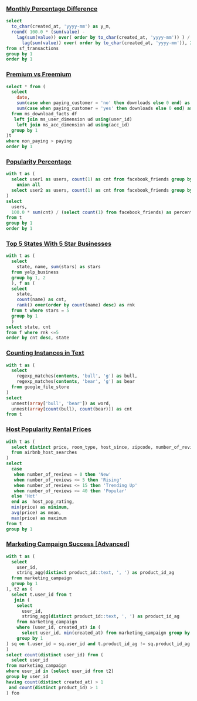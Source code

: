 ### [Monthly Percentage Difference](https://platform.stratascratch.com/coding/10319-monthly-percentage-difference?code_type=1)  

```sql
select 
  to_char(created_at, 'yyyy-mm') as y_m,
  round( 100.0 * (sum(value) - 
    lag(sum(value)) over( order by to_char(created_at, 'yyyy-mm')) ) /
      lag(sum(value)) over( order by to_char(created_at, 'yyyy-mm')), 2) as diff
from sf_transactions
group by 1
order by 1
```

### [Premium vs Freemium](https://platform.stratascratch.com/coding/10300-premium-vs-freemium?code_type=1)  

```sql
select * from (
  select 
    date,
    sum(case when paying_customer = 'no' then downloads else 0 end) as non_paying,
    sum(case when paying_customer = 'yes' then downloads else 0 end) as paying
  from ms_download_facts df
   left join ms_user_dimension ud using(user_id)
    left join ms_acc_dimension ad using(acc_id)
  group by 1
)t
where non_paying > paying
order by 1
```

### [Popularity Percentage](https://platform.stratascratch.com/coding/10284-popularity-percentage?code_type=1)  

```sql
with t as (
  select user1 as users, count(1) as cnt from facebook_friends group by 1
    union all
  select user2 as users, count(1) as cnt from facebook_friends group by 1
)
select 
  users,
  100.0 * sum(cnt) / (select count(1) from facebook_friends) as percentege
from t
group by 1
order by 1
```

### [Top 5 States With 5 Star Businesses](https://platform.stratascratch.com/coding/10046-top-5-states-with-5-star-businesses?code_type=1)  

```sql
with t as (
  select 
    state, name, sum(stars) as stars
  from yelp_business
  group by 1, 2
  ), f as (
  select 
    state,
    count(name) as cnt,
    rank() over(order by count(name) desc) as rnk
  from t where stars = 5
  group by 1
  )
select state, cnt 
from f where rnk <=5
order by cnt desc, state
```

### [Counting Instances in Text](https://platform.stratascratch.com/coding/9814-counting-instances-in-text?code_type=1)  

```sql
with t as (
  select 
    regexp_matches(contents, 'bull', 'g') as bull,
    regexp_matches(contents, 'bear', 'g') as bear
  from google_file_store
)
select 
  unnest(array['bull', 'bear']) as word,
  unnest(array[count(bull), count(bear)]) as cnt
from t
```

### [Host Popularity Rental Prices](https://platform.stratascratch.com/coding/9632-host-popularity-rental-prices?code_type=1)  

```sql
with t as (
  select distinct price, room_type, host_since, zipcode, number_of_reviews 
  from airbnb_host_searches
)
select 
  case
   when number_of_reviews = 0 then 'New'
   when number_of_reviews <= 5 then 'Rising'
   when number_of_reviews <= 15 then 'Trending Up'
   when number_of_reviews <= 40 then 'Popular'
  else 'Hot'
  end as  host_pop_rating,
  min(price) as minimum,
  avg(price) as mean,
  max(price) as maximum
from t
group by 1
```

### [Marketing Campaign Success [Advanced]](https://platform.stratascratch.com/coding/514-marketing-campaign-success-advanced?code_type=1)  

```sql
with t as (
  select 
    user_id,
    string_agg(distinct product_id::text, ', ') as product_id_ag
  from marketing_campaign
  group by 1
), t2 as (
  select t.user_id from t
   join (
    select 
      user_id,
      string_agg(distinct product_id::text, ', ') as product_id_ag
    from marketing_campaign
    where (user_id, created_at) in (
      select user_id, min(created_at) from marketing_campaign group by 1 )
    group by 1
) sq on t.user_id = sq.user_id and t.product_id_ag != sq.product_id_ag
)
select count(distinct user_id) from (
  select user_id
from marketing_campaign
where user_id in (select user_id from t2)
group by user_id
having count(distinct created_at) > 1 
 and count(distinct product_id) > 1
) foo
```